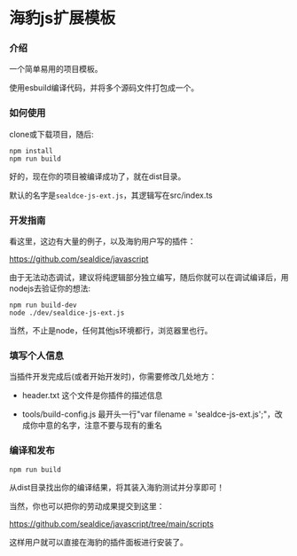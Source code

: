 # 海豹js扩展模板


### 介绍

一个简单易用的项目模板。

使用esbuild编译代码，并将多个源码文件打包成一个。


### 如何使用

clone或下载项目，随后:

```
npm install
npm run build
```

好的，现在你的项目被编译成功了，就在dist目录。

默认的名字是`sealdce-js-ext.js`，其逻辑写在src/index.ts


### 开发指南

看这里，这边有大量的例子，以及海豹用户写的插件：

https://github.com/sealdice/javascript

由于无法动态调试，建议将纯逻辑部分独立编写，随后你就可以在调试编译后，用nodejs去验证你的想法:

```
npm run build-dev
node ./dev/sealdice-js-ext.js
```

当然，不止是node，任何其他js环境都行，浏览器里也行。


### 填写个人信息

当插件开发完成后(或者开始开发时)，你需要修改几处地方：

* header.txt 这个文件是你插件的描述信息

* tools/build-config.js 最开头一行"var filename = 'sealdce-js-ext.js';"，改成你中意的名字，注意不要与现有的重名


### 编译和发布

```
npm run build
```

从dist目录找出你的编译结果，将其装入海豹测试并分享即可！

当然，你也可以把你的劳动成果提交到这里：

https://github.com/sealdice/javascript/tree/main/scripts

这样用户就可以直接在海豹的插件面板进行安装了。
